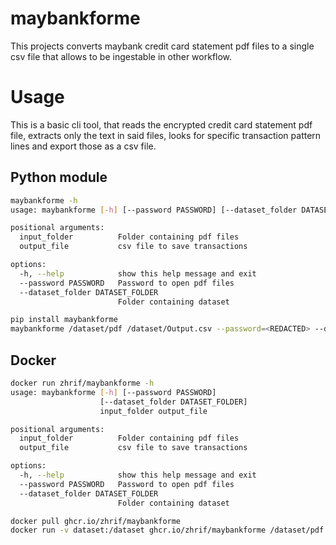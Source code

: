 # maybankforme
This projects converts maybank credit card statement pdf files to a single csv file that allows to be ingestable in other workflow.

# Usage
This is a basic cli tool, that reads the encrypted credit card statement pdf file, extracts only the text in said files, looks for specific transaction pattern lines and export those as a csv file.

## Python module

```bash
maybankforme -h
usage: maybankforme [-h] [--password PASSWORD] [--dataset_folder DATASET_FOLDER] input_folder output_file

positional arguments:
  input_folder          Folder containing pdf files
  output_file           csv file to save transactions

options:
  -h, --help            show this help message and exit
  --password PASSWORD   Password to open pdf files
  --dataset_folder DATASET_FOLDER
                        Folder containing dataset
```

```bash
pip install maybankforme
maybankforme /dataset/pdf /dataset/Output.csv --password=<REDACTED> --dataset_folder /dataset
```

## Docker

```bash
docker run zhrif/maybankforme -h
usage: maybankforme [-h] [--password PASSWORD]
                    [--dataset_folder DATASET_FOLDER]
                    input_folder output_file

positional arguments:
  input_folder          Folder containing pdf files
  output_file           csv file to save transactions

options:
  -h, --help            show this help message and exit
  --password PASSWORD   Password to open pdf files
  --dataset_folder DATASET_FOLDER
                        Folder containing dataset
```

```bash
docker pull ghcr.io/zhrif/maybankforme
docker run -v dataset:/dataset ghcr.io/zhrif/maybankforme /dataset/pdf /dataset/Output.csv --password=<REDACTED> --dataset_folder /dataset
```
